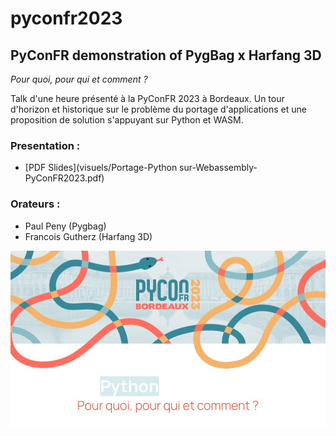 # pyconfr2023

## PyConFR demonstration of PygBag x Harfang 3D

_Pour quoi, pour qui et comment ?_

Talk d'une heure présenté à la PyConFR 2023 à Bordeaux. Un tour d'horizon et historique sur le problème du portage d'applications et une proposition de solution s'appuyant sur Python et WASM.

### Presentation :

 - [PDF Slides](visuels/Portage-Python sur-Webassembly-PyConFR2023.pdf)

### Orateurs : 

- Paul Peny (Pygbag)
- Francois Gutherz (Harfang 3D)

![intro slide](visuels/pyconfr_intro.jpg)
